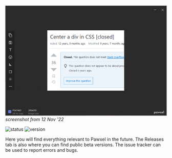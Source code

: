![screenshot](https://raw.githubusercontent.com/yeahitsjan/pwx-rel/master/.meta/121122.png)
*screenshot from 12 Nov '22*

![status](https://img.shields.io/badge/current--status-internal-orange) ![version](https://img.shields.io/badge/version-0.0.0-lightgrey)

Here you will find everything relevant to Pawxel in the future. The Releases tab is also where you can find public beta versions. The issue tracker can be used to report errors and bugs.